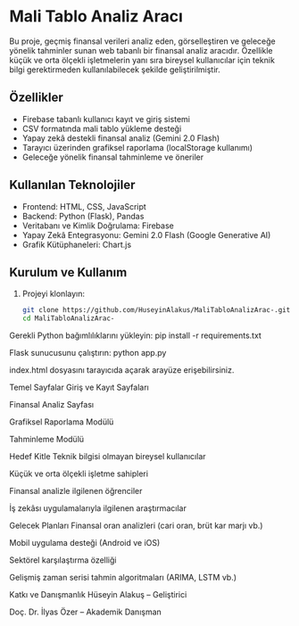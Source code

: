 # Mali Tablo Analiz Aracı

Bu proje, geçmiş finansal verileri analiz eden, görselleştiren ve geleceğe yönelik tahminler sunan web tabanlı bir finansal analiz aracıdır. 
Özellikle küçük ve orta ölçekli işletmelerin yanı sıra bireysel kullanıcılar için teknik bilgi gerektirmeden kullanılabilecek şekilde geliştirilmiştir.

## Özellikler

- Firebase tabanlı kullanıcı kayıt ve giriş sistemi
- CSV formatında mali tablo yükleme desteği
- Yapay zekâ destekli finansal analiz (Gemini 2.0 Flash)
- Tarayıcı üzerinden grafiksel raporlama (localStorage kullanımı)
- Geleceğe yönelik finansal tahminleme ve öneriler

## Kullanılan Teknolojiler

- Frontend: HTML, CSS, JavaScript
- Backend: Python (Flask), Pandas
- Veritabanı ve Kimlik Doğrulama: Firebase
- Yapay Zekâ Entegrasyonu: Gemini 2.0 Flash (Google Generative AI)
- Grafik Kütüphaneleri: Chart.js

## Kurulum ve Kullanım

1. Projeyi klonlayın:
   ```bash
   git clone https://github.com/HuseyinAlakus/MaliTabloAnalizArac-.git
   cd MaliTabloAnalizArac-
Gerekli Python bağımlılıklarını yükleyin:
pip install -r requirements.txt

Flask sunucusunu çalıştırın:
python app.py

index.html dosyasını tarayıcıda açarak arayüze erişebilirsiniz.

Temel Sayfalar
Giriş ve Kayıt Sayfaları

Finansal Analiz Sayfası

Grafiksel Raporlama Modülü

Tahminleme Modülü

Hedef Kitle
Teknik bilgisi olmayan bireysel kullanıcılar

Küçük ve orta ölçekli işletme sahipleri

Finansal analizle ilgilenen öğrenciler

İş zekâsı uygulamalarıyla ilgilenen araştırmacılar

Gelecek Planları
Finansal oran analizleri (cari oran, brüt kar marjı vb.)

Mobil uygulama desteği (Android ve iOS)

Sektörel karşılaştırma özelliği

Gelişmiş zaman serisi tahmin algoritmaları (ARIMA, LSTM vb.)

Katkı ve Danışmanlık
Hüseyin Alakuş – Geliştirici

Doç. Dr. İlyas Özer – Akademik Danışman
